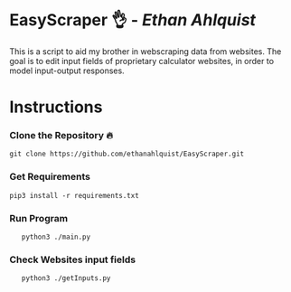 
# EasyScraper 👌 - <em>Ethan Ahlquist</em>

This is a script to aid my brother in webscraping data from websites. 
The goal is to edit input fields of proprietary calculator websites, 
in order to model input-output responses.

# Instructions

### Clone the Repository 🔥
```
git clone https://github.com/ethanahlquist/EasyScraper.git
```
### Get Requirements
```
pip3 install -r requirements.txt
```
### Run Program
```
   python3 ./main.py
```

### Check Websites input fields
```
   python3 ./getInputs.py
```
